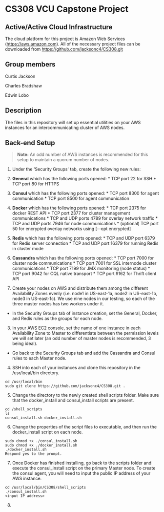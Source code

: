 # CS308 VCU Capstone Project

## Active/Active Cloud Infrastructure 
The cloud platform for this project is Amazon Web Services (https://aws.amazon.com). All of the necessary project files can be downloaded from https://github.com/jacksonc4/CS308.git

Group members
---
Curtis Jackson 

Charles Bradshaw 

Edwin Lobo

Description
---

The files in this repository will set up essential utilities on your AWS instances for an intercommunicating cluster of AWS nodes. 

Back-end Setup
---
>  **Note:** An odd number of AWS instances is recommended for this setup to maintain a quorum number of nodes.

1. Under the 'Security Groups' tab, create the following new rules:

  1. **General** which has the following ports opened:
    * TCP port 22 for SSH
    * TCP port 80 for HTTPS
    
  2. **Consul** which has the following ports opened:
    * TCP port 8300 for agent communication
    * TCP port 8500 for agent communication
    
  3. **Docker** which has the following ports opened:
    * TCP port 2375 for docker REST API 
    * TCP port 2377 for cluster management communications
    * TCP and UDP ports 4789 for overlay network traffic
    * TCP and UDP ports 7946 for node communications
    * (optional) TCP port 50 for encrypted overlay networks using [--opt encrypted]

  4. **Redis** which has the following ports opened:
    * TCP and UDP port 6379 for Redis server connection
    * TCP and UDP port 16379 for running Redis in cluster mode
    
  5. **Cassandra** which has the following ports opened:
    * TCP port 7000 for cluster node communications
    * TCP port 7001 for SSL internode cluster communications
    * TCP port 7199 for JMX monitoring (node status)
    * TCP port 9042 for CQL native transport
    * TCP port 9162 for Thrift client API
    
2. Create your nodes on AWS and distribute them among the different Availability Zones evenly (i.e. node1 in US-east-1a, node2 in US-east-1b, node3 in US-east-1c). We use nine nodes in our testing, so each of the three master nodes has two workers under it.
  * In the Security Groups tab of instance creation, set the General, Docker, and Redis rules as the groups for each node.

3. In your AWS EC2 console, set the name of one instance in each Availability Zone to Master to differentiate between the permission levels we will set later (an odd number of master nodes is recommended, 3 being ideal).
  * Go back to the Security Groups tab and add the Cassandra and Consul rules to each Master node.
  
4. SSH into each of your instances and clone this repository in the /usr/local/bin directory.
  ```
  cd /usr/local/bin
  sudo git clone https://github.com/jacksonc4/CS308.git .

  ```
  
5. Change the directory to the newly created shell scripts folder. Make sure that the docker_install and consul_install scripts are present.
  ```
  cd /shell_scripts
  ls
  consul_install.sh docker_install.sh
  ```
  
6. Change the properties of the script files to executable, and then run the docker_install script on each node.
  ```
  sudo chmod +x ./consul_install.sh
  sudo chmod +x ./docker_install.sh
  ./docker_install.sh
  Respond yes to the prompt. 
  ```
7. Once Docker has finished installing, go back to the scripts folder and execute the consul_install script on the primary Master node. To create the consul agent, you will need to input the public IP address of your AWS instance.
  ```
  cd /usr/local/bin/CS308/shell_scripts
  ./consul_install.sh
  <input IP address>
  ```
  
8. 
